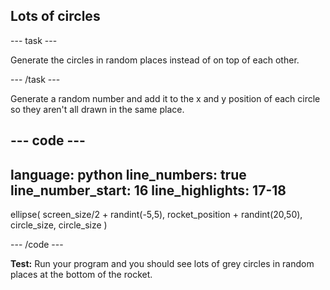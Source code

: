 <h2 class="c-project-heading--task">Lots of circles</h2>

--- task ---

Generate the circles in random places instead of on top of each other. 

--- /task ---

Generate a random number and add it to the x and y position of each circle so they aren't all drawn in the same place.

--- code ---
---
language: python
line_numbers: true
line_number_start: 16
line_highlights: 17-18
---

ellipse(
    screen_size/2 + randint(-5,5), 
    rocket_position + randint(20,50), 
    circle_size, 
    circle_size
)   

--- /code ---
   

**Test:** Run your program and you should see lots of grey circles in random places at the bottom of the rocket. 

